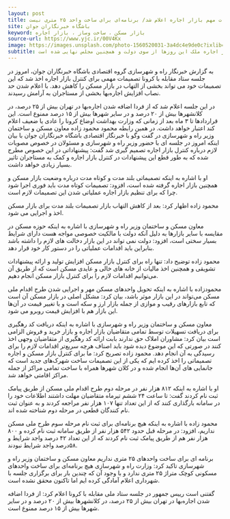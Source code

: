 ```yaml
---
layout: post
title: تصمیمات مهم بازار اجاره اعلام شد/ برنامه‌ای برای ساخت واحد ۲۵ متری نیست
site: باشگاه خبرنگاران جوان
keyword: بازار مسکن ، ساخت وساز ، بازار اجاره
source-url: https://www.yjc.ir/00V4Kx
image: https://images.unsplash.com/photo-1560520031-3a4dc4e9de0c?ixlib=rb-1.2.1&ixid=eyJhcHBfaWQiOjEyMDd9&auto=format&fit=crop&w=966&q=80
subtitle: مهم ترین تصمیمات بازار اجاره ملک این روزها از سوی دولت و همچنین مجلس نهایی شده است.
---
```

به گزارش خبرنگار راه و شهرسازی گروه اقتصادی باشگاه خبرنگاران جوان، امروز در جلسه ستاد مقابله با کرونا تصمیمات مهمی برای کنترل بازار اجاره اخذ شد که این تصمیمات خود می تواند بخشی از التهاب در بازار مسکن را کاهش دهد. با اعلام شدن حد نصاب افزایش اجاره‌بها بخشی از مستاجران به آرامش رسیدند.

در این جلسه اعلام شد که از فردا اضافه شدن اجاره‌بها در تهران بیش از ۲۵ درصد، در کلانشهرها بیش از ۲۰ درصد و در سایر شهرها بیش از ۱۵ درصد ممنوع است. این قراردادها تا ۳ ماه بعد از زمانی که وزارت بهداشت اوضاع کرونا را عادی یا ضعیف اعلام کند اعتبار خواهد داشت.
در همین رابطه محمود محمود زاده معاون مسکن و ساختمان وزیر راه و شهرسازی در گفت و‌گو با خبرنگار اقتصادی باشگاه خبرنگاران جوان با بیان اینکه امروز در جلسه ای با حضور وزیر راه و شهرسازی و مسئولان در خصوص مصوبات لازم درباره کنترل بازار اجاره تصمیم گیری شد گفت: پیشنهاداتی در این خصوص مطرح شده که به طور قطع این پیشنهادات در کنترل بازار اجاره و کمک به مستاجران تاثیر بسیار زیادی خواهد داشت.

او با اشاره به اینکه تصمیماتی بلند مدت و کوتاه مدت درباره وضعیت بازار مسکن و همچنین بازار اجاره گرفته شده است، افزود: تصمیمات کوتاه مدت باید فوری اجرا شود چرا که برای تنظیم بازار اجاره عملیاتی شدن این تصمیمات لازم است.

محمود زاده اظهار کرد: بعد از کاهش التهاب بازار تصمیمات بلند مدت برای بازار مسکن اخذ و اجرایی می شود.

معاون مسکن و ساختمان وزیر راه و شهرسازی با اشاره به اینکه حوزه مسکن در مقایسه با سایر بازارها به دلیل آنکه دولت با مالکیت خصوصی مواجه هست دارای شرایط بسیار سختی است، افزود: دولت نمی تواند در این بازار دخالت های لازم را داشته باشد بنابراین باید اقدامات عملیاتی را در دستور کار خود قرار دهد.

محمود زاده توضیح داد: تنها راه برای کنترل بازار مسکن افزایش تولید و ارائه پیشنهادات تشویقی و همچنین اخذ مالیات از خانه های خالی و عایدی مسکن است که از طریق آن می‌توانیم اقدامات لازم را برای کنترل بازار مسکن انجام دهیم.

محمودزاده با اشاره به اینکه تحویل واحدهای مسکن مهر و اجرایی شدن طرح اقدام ملی مسکن می‌تواند در این بازار موثر باشد، بیان کرد: مشکل اصلی در بازار مسکن آن است که تابع بازارهای رقیب و موازی از جمله بازار ارز و سکه است و با تغییر قیمت در آن‌ها این بازار هم با افزایش قیمت روبرو می شود.

معاون مسکن و ساختمان وزیر راه و شهرسازی با اشاره به اینکه دریافت کد رهگیری برای دریافت تسهیلات توسط تمامی متقاضیان بازار اجاره و بازار خرید و فروش الزامی است بیان کرد: مشاوران املاک حق ندارند بابت ارائه کد رهگیری از متقاضیان وجهی اخذ کنند در صورتی که این موضوع دیده شود باید اصناف هرچه سریع‌تر اقدامات لازم را برای رسیدگی به آن انجام دهد.
محمود زاده تصریح کرد: ما برای کنترل بازار مسکن و اجاره تصمیماتی را اخذ کرده ایم که یکی از این تصمیمات ساخت شهرک‌های جدید است که جانمایی های آن‌ها انجام شده و در کلان شهرها همراه با ساخت تمامی مراکز از جمله  مراکز اقامتی خواهد شد.

او با اشاره به اینکه ۸۱۲ هزار نفر در مرحله دوم طرح اقدام ملی مسکن از طریق پیامک ثبت نام کردند گفت: تا ساعت ۲۴ ششم تیرماه متقاضیان مهلت داشتند اطلاعات خود را در سامانه بارگذاری کنند که از این تعداد تنها ۱۰۷ هزار نفر مراجعه کردند و به عنوان ثبت نام کنندگان قطعی در مرحله دوم شناخته شده اند.

محمود زاده با اشاره به اینکه هیچ برنامه‌ای برای ثبت نام مرحله سوم طرح ملی مسکن نداریم، افزود: در مرحله قبل حدود ۵۴۲ هزار نفر از طریق سامانه ثبت نام کرده و ۸۰۰ هزار نفر هم از طریق پیامک ثبت نام کردند که از این تعداد ۴۲ درصد واجد شرایط و ۵۸درصد واجد شرایط نبودند.

برنامه ای برای ساخت واحدهای ۲۵ متری نداریم
معاون مسکن و ساختمان وزیر راه و شهرسازی تاکید کرد: وزارت راه و شهرسازی هیچ برنامه‌ای برای ساخت  واحدهای مسکونی کوچک متراژ ۲۵ متری ندارد و با وجود آن که چندین بار برای برگزاری جلسه با شهرداری اعلام آمادگی کرده ایم اما تاکنون محقق نشده است.

گفتنی است  رییس جمهور در جلسه ستاد ملی مقابله با کرونا اعلام کرد: از فردا اضافه شدن اجاره‌بها در تهران بیش از ۲۵ درصد، در کلانشهرها بیش از ۲۰ درصد و در سایر شهرها بیش از ۱۵ درصد ممنوع است.